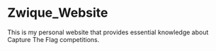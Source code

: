 # Zwique_Website
This is my personal website that provides essential knowledge about Capture The Flag competitions.
